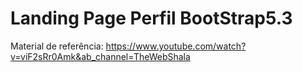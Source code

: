 # Landing Page Perfil BootStrap5.3

Material de referência: https://www.youtube.com/watch?v=viF2sRr0Amk&ab_channel=TheWebShala